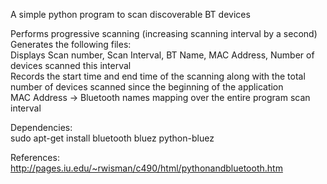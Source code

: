 A simple python program to scan discoverable BT devices  

Performs progressive scanning (increasing scanning interval by a second)  
Generates the following files:  
Displays Scan number, Scan Interval, BT Name, MAC Address, Number of devices scanned this interval  
Records the start time and end time of the scanning along with the total number of devices scanned since the beginning of the application  
MAC Address -> Bluetooth names mapping over the entire program scan interval  

Dependencies:  
sudo apt-get install bluetooth bluez python-bluez  

References:  
http://pages.iu.edu/~rwisman/c490/html/pythonandbluetooth.htm  

